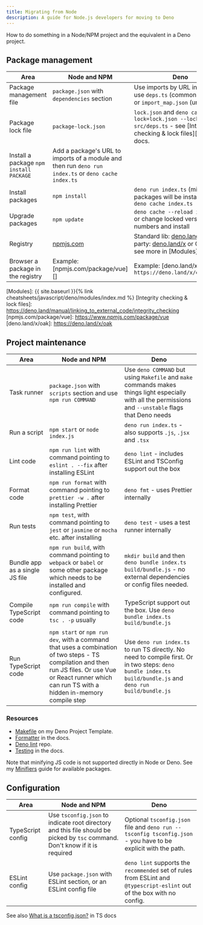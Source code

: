 ```yaml
---
title: Migrating from Node
description: A guide for Node.js developers for moving to Deno
---
```


How to do something in a Node/NPM project and the equivalent in a Deno project.


## Package management

| Area                                    | Node and NPM                                                                                             | Deno                                                                                                                                          |
| --------------------------------------- | ---------------------------------------------------------------------------------------------------- | --------------------------------------------------------------------------------------------------------------------------------------------- |
| Package management file                 | `package.json` with `dependencies` section                                                           | Use imports by URL inline, or use `deps.ts` (commonly used) or `import_map.json` (unstable)                                                   |
| Package lock file                       | `package-lock.json` | `lock.json` and `deno cache --lock=lock.json --lock-write src/deps.ts` - see [Integrity checking & lock files][] in the docs. |
| Install a package `npm install PACKAGE` | Add a package's URL to imports of a module and then run `deno run index.ts` or `deno cache index.ts` |
| Install packages                        | `npm install`                                                                                        | `deno run index.ts` (missing packages will be installed) or `deno cache index.ts`                                                             |
| Upgrade packages                        | `npm update`                                                                                         | `deno cache --reload index.ts` or change locked version numbers and install                                                                   |
| Registry                                | [npmjs.com](https://www.npmjs.com)                                                                  | Standard lib: [deno.land/std](https://deno.land/std), 3rd party: [deno.land/x](https://deno.land/x) or CDNs - see more in [Modules][] section |
| Browser a package in the registry       | Example: [npmjs.com/package/vue][] | Example: [deno.land/x/oak][] or `https://deno.land/x/oak@v6.5.0`

[Modules]: {{ site.baseurl }}{% link cheatsheets/javascript/deno/modules/index.md %}
[Integrity checking & lock files]: https://deno.land/manual/linking_to_external_code/integrity_checking
[npmjs.com/package/vue]: https://www.npmjs.com/package/vue
[deno.land/x/oak]: https://deno.land/x/oak

## Project maintenance

| Area                    | Node and NPM                                                                                                                                                                 | Deno                                                                                                                                                         |
| ----------------------- | ------------------------------------------------------------------------------------------------------------------------------------------------------------------------ | ------------------------------------------------------------------------------------------------------------------------------------------------------------ |
| Task runner             | `package.json` with `scripts` section and use `npm run COMMAND`                                                                                                          | Use `deno COMMAND` but using `Makefile` and `make` commands makes things light especially with all the permissions and `--unstable` flags that Deno needs    |
| Run a script            | `npm start` or `node index.js`                                                                                                                                           | `deno run index.ts` - also supports `.js`, `.jsx` and `.tsx`                                                                                                 |
| Lint code               | `npm run lint` with command pointing to `eslint . --fix` after installing ESLint                                                                                         | `deno lint` - includes ESLint and TSConfig support out the box                                                                                               |
| Format code             | `npm run format` with command pointing to `prettier -w .` after installing Prettier                                                                                      | `deno fmt` - uses Prettier internally                                                                                                                        |
| Run tests               | `npm test`, with command pointing to `jest` or `jasmine` or `mocha` etc. after installing                                                                                | `deno test` - uses a test runner internally                                                                                                                  |
| Bundle app as a single JS file | `npm run build`, with command pointing to `webpack` or `babel` or some other package which needs to be installed and configured. | `mkdir build` and then `deno bundle index.ts build/bundle.js` - no external dependencies or config files needed. |
| Compile TypeScript code | `npm run compile` with command pointing to `tsc . -p` usually                                                                                                            | TypeScript support out the box. Use `deno bundle index.ts build/bundle.js`                                                                                   |
| Run TypeScript code     | `npm start` or `npm run dev`, with a command that uses a combination of two steps - TS compilation and then run JS files. Or use Vue or React runner which can run TS with a hidden in-memory compile step | Use `deno run index.ts` to run TS directly. No need to compile first. Or in two steps: `deno bundle index.ts build/bundle.js` and `deno run build/bundle.js` |

### Resources

- [Makefile](https://github.com/MichaelCurrin/deno-project-template/blob/main/Makefile) on my Deno Project Template.
- [Formatter](https://deno.land/manual/tools/formatter) in the docs.
- [Deno lint](https://github.com/denoland/deno_lint) repo.
- [Testing](https://deno.land/manual/testing) in the docs.

Note that minifying JS code is not supported directly in Node or Deno. See my [Minifiers][] guide for available packages.

[Minifiers]: https://michaelcurrin.github.io/dev-resources/resources/javascript/minifiers.html


## Configuration

| Area              | Node and NPM                                                                                                                 | Deno                                                                                                                    |
| ----------------- | ------------------------------------------------------------------------------------------------------------------------ | ----------------------------------------------------------------------------------------------------------------------- |
| TypeScript config | Use `tsconfig.json` to indicate root directory and this file should be picked by `tsc` command. Don't know if it is required | Optional `tsconfig.json` file and `deno run --tsconfig tsconfig.json` - you have to be explicit with the path.          |
| ESLint config     | Use `package.json` with ESLint section, or an ESLint config file                                                                   | `deno lint` supports the `recommended` set of rules from ESLint and `@typescript-eslint` out of the box with no config. |

See also [What is a tsconfig.json?](https://www.typescriptlang.org/docs/handbook/tsconfig-json.html) in TS docs
